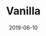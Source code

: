 ---
date: 2019-06-10
title: Vanilla
company: Ubuntu
link: https://vanillaframework.io/
image: ./images/vanilla.jpg
description: Vanilla is a simple extensible CSS framework, written in Sass, by the Ubuntu Web Team. Anyone can contribute to Vanilla, improve it and extend it. All the code is available on GitHub and is licensed under LGPLv3 by Canonical.

---